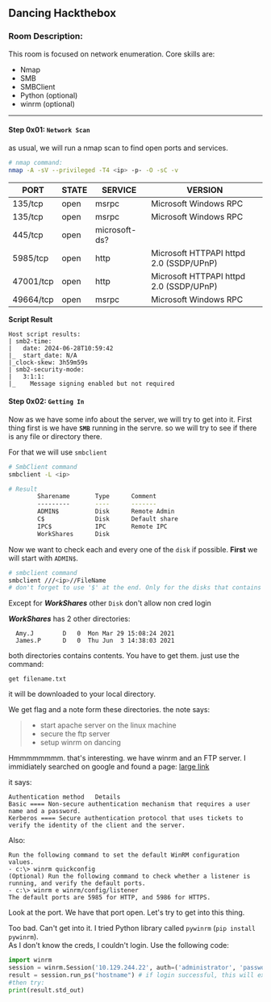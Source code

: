 ## Dancing Hackthebox
### Room Description:
This room is focused on network enumeration. Core skills are:
- Nmap
- SMB
- SMBClient
- Python (optional)
- winrm (optional)
----

#### Step 0x01: `Network Scan`
as usual, we will run a nmap scan to find open ports and services.
```bash
# nmap command:
nmap -A -sV --privileged -T4 <ip> -p- -O -sC -v
```
|PORT|STATE|SERVICE|VERSION|
|----|----|----|----|
|135/tcp|open|msrpc|Microsoft Windows RPC|
|135/tcp|open|msrpc|Microsoft Windows RPC|
|445/tcp|open|microsoft-ds?| |
|5985/tcp|open|http|Microsoft HTTPAPI httpd 2.0 (SSDP/UPnP)|
|47001/tcp|open|http|Microsoft HTTPAPI httpd 2.0 (SSDP/UPnP)|
|49664/tcp|open|msrpc|Microsoft Windows RPC|

**Script Result**
```terminal
Host script results:
| smb2-time: 
|   date: 2024-06-28T10:59:42
|_  start_date: N/A
|_clock-skew: 3h59m59s
| smb2-security-mode: 
|   3:1:1: 
|_    Message signing enabled but not required
```
#### Step 0x02: `Getting In`
Now as we have some info about the server, we will try to get into it. First thing first is we have **`SMB`** running in the servre. so we will try to see if there is any file or directory there.

For that we will use `smbclient`
```bash
# SmbClient command
smbclient -L <ip>

# Result
        Sharename       Type      Comment
        ---------       ----      -------
        ADMIN$          Disk      Remote Admin
        C$              Disk      Default share
        IPC$            IPC       Remote IPC
        WorkShares      Disk
```
Now we want to check each and every one of the `disk` if possible. **First** we will start with `ADMIN$`.
```bash
# smbclient command
smbclient ///<ip>//FileName
# don't forget to use '$' at the end. Only for the disks that contains $
```
Except for ***WorkShares*** other `Disk` don't allow non cred login

***WorkShares*** has 2 other directories:
```terminal
  Amy.J        D   0  Mon Mar 29 15:08:24 2021
  James.P      D   0  Thu Jun  3 14:38:03 2021
```
both directories contains contents. You have to get them.
just use the command:
```
get filename.txt
```
it will be downloaded to your local directory.

We get flag and a note form these directories. the note says:
>- start apache server on the linux machine
>- secure the ftp server
>- setup winrm on dancing 

Hmmmmmmmm. that's interesting. we have winrm and an FTP server.
I immidiately searched on google and found a page:
[large link](https://docs.vmware.com/en/VMware-Aria-Automation/8.17/Using-Automation-Orchestrator-Plugins/GUID-79518969-9B73-48E3-8B05-72C78179F555.html)

it says:
```
Authentication method	Details
Basic ==== Non-secure authentication mechanism that requires a user name and a password.
Kerberos ==== Secure authentication protocol that uses tickets to verify the identity of the client and the server.
```
Also:
```
Run the following command to set the default WinRM configuration values.
- c:\> winrm quickconfig
(Optional) Run the following command to check whether a listener is running, and verify the default ports.
- c:\> winrm e winrm/config/listener
The default ports are 5985 for HTTP, and 5986 for HTTPS.

```
Look at the port. We have that port open. Let's try to get into this thing.

Too bad. Can't get into it. I tried Python library called `pywinrm` (`pip install pywinrm`).<br> As I don't know the creds, I couldn't login. Use the following code:
```python
import winrm
session = winrm.Session('10.129.244.22', auth=('administrator', 'password_001'))
result = session.run_ps("hostname") # if login successful, this will execute the command "hostname".
#then try:
print(result.std_out)
```
